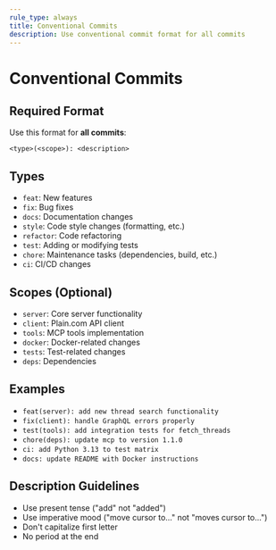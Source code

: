 ```yaml
---
rule_type: always
title: Conventional Commits
description: Use conventional commit format for all commits
---
```


# Conventional Commits

## Required Format

Use this format for **all commits**:

```
<type>(<scope>): <description>
```

## Types

- `feat`: New features
- `fix`: Bug fixes
- `docs`: Documentation changes
- `style`: Code style changes (formatting, etc.)
- `refactor`: Code refactoring
- `test`: Adding or modifying tests
- `chore`: Maintenance tasks (dependencies, build, etc.)
- `ci`: CI/CD changes

## Scopes (Optional)

- `server`: Core server functionality
- `client`: Plain.com API client
- `tools`: MCP tools implementation
- `docker`: Docker-related changes
- `tests`: Test-related changes
- `deps`: Dependencies

## Examples

- `feat(server): add new thread search functionality`
- `fix(client): handle GraphQL errors properly`
- `test(tools): add integration tests for fetch_threads`
- `chore(deps): update mcp to version 1.1.0`
- `ci: add Python 3.13 to test matrix`
- `docs: update README with Docker instructions`

## Description Guidelines

- Use present tense ("add" not "added")
- Use imperative mood ("move cursor to..." not "moves cursor to...")
- Don't capitalize first letter
- No period at the end
